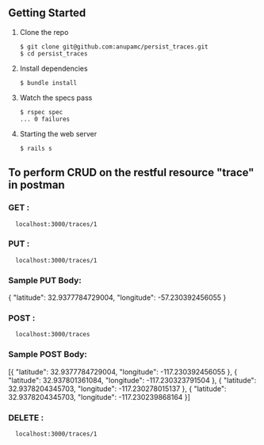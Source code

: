 ## Getting Started

1. Clone the repo

   ```
   $ git clone git@github.com:anupamc/persist_traces.git
   $ cd persist_traces
   ```

2. Install dependencies

   ```
   $ bundle install
   ```

3. Watch the specs pass

   ```
   $ rspec spec
   ... 0 failures

4. Starting the web server
 	 
 	 ```
   $ rails s
   ```

## To perform CRUD on the restful resource "trace" in postman
	
### GET : 
      localhost:3000/traces/1

### PUT : 
      localhost:3000/traces/1

### Sample PUT Body:

   { "latitude": 32.9377784729004, "longitude": -57.230392456055 }

### POST : 
      localhost:3000/traces

### Sample POST Body:

   [{ "latitude": 32.9377784729004, "longitude": -117.230392456055 }, 
      { "latitude": 32.937801361084, "longitude": -117.230323791504 }, 
      { "latitude": 32.9378204345703, "longitude": -117.230278015137 }, 
      { "latitude": 32.9378204345703, "longitude": -117.230239868164 }]

### DELETE : 
      localhost:3000/traces/1